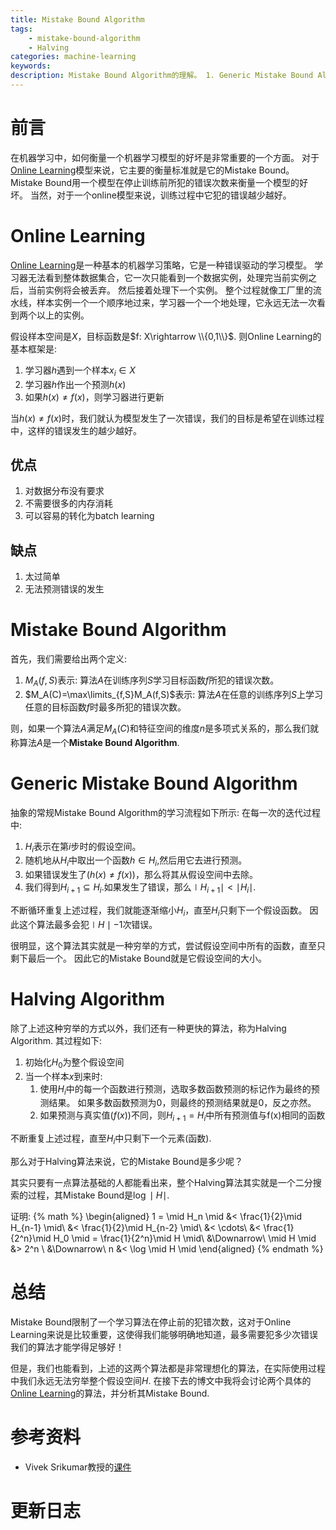 ```yaml
---
title: Mistake Bound Algorithm
tags: 
    - mistake-bound-algorithm
    - Halving
categories: machine-learning
keywords:
description: Mistake Bound Algorithm的理解。 1. Generic Mistake Bound Algorithm 2. Halving Algorithm
---
```



# 前言

在机器学习中，如何衡量一个机器学习模型的好坏是非常重要的一个方面。
对于[Online Learning][]模型来说，它主要的衡量标准就是它的Mistake Bound。
Mistake Bound用一个模型在停止训练前所犯的错误次数来衡量一个模型的好坏。
当然，对于一个online模型来说，训练过程中它犯的错误越少越好。

# Online Learning

[Online Learning][]是一种基本的机器学习策略，它是一种错误驱动的学习模型。
学习器无法看到整体数据集合，它一次只能看到一个数据实例，处理完当前实例之后，当前实例将会被丢弃。
然后接着处理下一个实例。
整个过程就像工厂里的流水线，样本实例一个一个顺序地过来，学习器一个一个地处理，它永远无法一次看到两个以上的实例。

假设样本空间是$X$，目标函数是$f: X\rightarrow \\{0,1\\}$.
则Online Learning的基本框架是:
1. 学习器$h$遇到一个样本$x_i\in X$
2. 学习器$h$作出一个预测$h(x)$
3. 如果$h(x)\neq f(x)$，则学习器进行更新

当$h(x)\neq f(x)$时，我们就认为模型发生了一次错误，我们的目标是希望在训练过程中，这样的错误发生的越少越好。

## 优点

1. 对数据分布没有要求
2. 不需要很多的内存消耗
3. 可以容易的转化为batch learning

## 缺点

1. 太过简单
2. 无法预测错误的发生

# Mistake Bound Algorithm

首先，我们需要给出两个定义:

1. $M_A(f,S)$表示: 算法$A$在训练序列$S$学习目标函数$f$所犯的错误次数。
2. $M_A(C)=\max\limits_{f,S}M_A(f,S)$表示: 算法$A$在任意的训练序列$S$上学习任意的目标函数$f$时最多所犯的错误次数。

则，如果一个算法$A$满足$M_A(C)$和特征空间的维度$n$是多项式关系的，那么我们就称算法$A$是一个**Mistake Bound Algorithm**.


# Generic Mistake Bound Algorithm

抽象的常规Mistake Bound Algorithm的学习流程如下所示:
在每一次的迭代过程中:
1. $H_i$表示在第$i$步时的假设空间。
2. 随机地从$H_i$中取出一个函数$h\in H_i$,然后用它去进行预测。
3. 如果错误发生了($h(x)\neq f(x)$)，那么将其从假设空间中去除。
4. 我们得到$H_{i+1}\subseteq H_i$.如果发生了错误，那么$\mid H_{i+1}\mid < \mid H_i \mid$.

不断循环重复上述过程，我们就能逐渐缩小$H_i$，直至$H_i$只剩下一个假设函数。
因此这个算法最多会犯$\mid H\mid-1$次错误。

很明显，这个算法其实就是一种穷举的方式，尝试假设空间中所有的函数，直至只剩下最后一个。
因此它的Mistake Bound就是它假设空间的大小。


# Halving Algorithm

除了上述这种穷举的方式以外，我们还有一种更快的算法，称为Halving Algorithm.
其过程如下:
1. 初始化$H_0$为整个假设空间
2. 当一个样本$x$到来时:
    1. 使用$H_i$中的每一个函数进行预测，选取多数函数预测的标记作为最终的预测结果。
        如果多数函数预测为$0$，则最终的预测结果就是$0$，反之亦然。
    2. 如果预测与真实值($f(x)$)不同，则$H_{i+1}=H_i\text{中所有预测值与f(x)相同的函数}$

不断重复上述过程，直至$H_i$中只剩下一个元素(函数).

那么对于Halving算法来说，它的Mistake Bound是多少呢？

其实只要有一点算法基础的人都能看出来，整个Halving算法其实就是一个二分搜索的过程，其Mistake Bound是$\log \mid H \mid$.

证明:
{% math %}
\begin{aligned}
1 = \mid H_n \mid &< \frac{1}{2}\mid H_{n-1} \mid\\
                  &< \frac{1}{2}\mid H_{n-2} \mid\\
                  &< \cdots\\
                  &< \frac{1}{2^n}\mid H_0 \mid = \frac{1}{2^n}\mid H \mid\\
                  &\Downarrow\\
            \mid H \mid &> 2^n \\
                  &\Downarrow\\
            n &< \log \mid H \mid
\end{aligned}
{% endmath %}


# 总结

Mistake Bound限制了一个学习算法在停止前的犯错次数，这对于Online Learning来说是比较重要，这使得我们能够明确地知道，最多需要犯多少次错误我们的算法才能学得足够好！

但是，我们也能看到，上述的这两个算法都是非常理想化的算法，在实际使用过程中我们永远无法穷举整个假设空间$H$.
在接下去的博文中我将会讨论两个具体的[Online Learning][]的算法，并分析其Mistake Bound.


# 参考资料

- Vivek Srikumar教授的[课件][Vivek]

# 更新日志

[Online Learning]: https://en.wikipedia.org/wiki/Online_machine_learning
[Vivek]: http://svivek.com/teaching/machine-learning/fall2016/lectures/06-online-learning-perceptron.html
